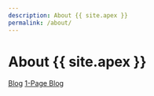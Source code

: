 ```yaml
---
description: About {{ site.apex }}
permalink: /about/
---
```

# About {{ site.apex }}

[Blog](/blog/)
[1-Page Blog](/journal/)
